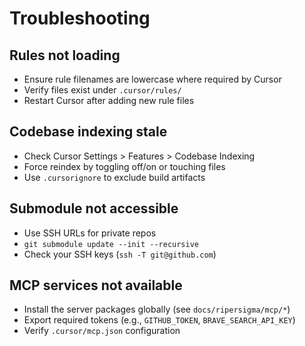 # Troubleshooting

## Rules not loading
- Ensure rule filenames are lowercase where required by Cursor
- Verify files exist under `.cursor/rules/`
- Restart Cursor after adding new rule files

## Codebase indexing stale
- Check Cursor Settings > Features > Codebase Indexing
- Force reindex by toggling off/on or touching files
- Use `.cursorignore` to exclude build artifacts

## Submodule not accessible
- Use SSH URLs for private repos
- `git submodule update --init --recursive`
- Check your SSH keys (`ssh -T git@github.com`)

## MCP services not available
- Install the server packages globally (see `docs/ripersigma/mcp/*`)
- Export required tokens (e.g., `GITHUB_TOKEN`, `BRAVE_SEARCH_API_KEY`)
- Verify `.cursor/mcp.json` configuration